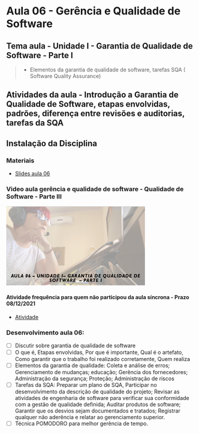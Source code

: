 # Aula 06 - Gerência e Qualidade de Software
## Tema aula - Unidade I - Garantia de Qualidade de Software - Parte I
 
>  *  Elementos da garantia de qualidade de software, tarefas SQA ( Software Quality Assurance)

## Atividades da aula - Introdução a Garantia de Qualidade de Software, etapas envolvidas, padrões, diferença entre revisões e auditorias, tarefas da SQA
## Instalação da Disciplina

### Materiais

- [Slides aula 06](aula6_unidadeI_garantia_de_qualidade_de_software_parteI.pdf)

### Video aula gerência e qualidade de software -  Qualidade de Software - Parte III
[![Aula - Garantia de Qualidade de Software - PARTE I](capa_aula6.png)](https://youtu.be/8W8AliDhNOI)

####  Atividade frequência para quem não participou da aula síncrona - Prazo 08/12/2021

- [Atividade](https://forms.gle/mM2eDEFdGYJ38HPb7)

### Desenvolvimento aula 06: 

- [ ]  Discutir sobre garantia de qualidade de software
- [ ]  O que é, Etapas envolvidas, Por que é importante, Qual é o artefato, Como garantir que o trabalho foi realizado corretamente, Quem realiza
- [ ]  Elementos da garantia de qualidade: Coleta e análise de erros; Gerenciamento de mudanças; educação; Gerência dos fornecedores; 
Administração da segurança; Proteção; Administração de riscos
- [ ]  Tarefas da SQA: Preparar um plano de SQA, Participar no desenvolvimento da descrição de qualidade do projeto; Revisar as atividades de engenharia de 
software para verificar sua conformidade com a gestão de qualidade definida; Auditar produtos de software; Garantir que os desvios sejam documentados e tratados;
Registrar qualquer não aderência e relatar ao gerenciamento superior.
- [ ]  Técnica POMODORO para melhor gerência de tempo.
